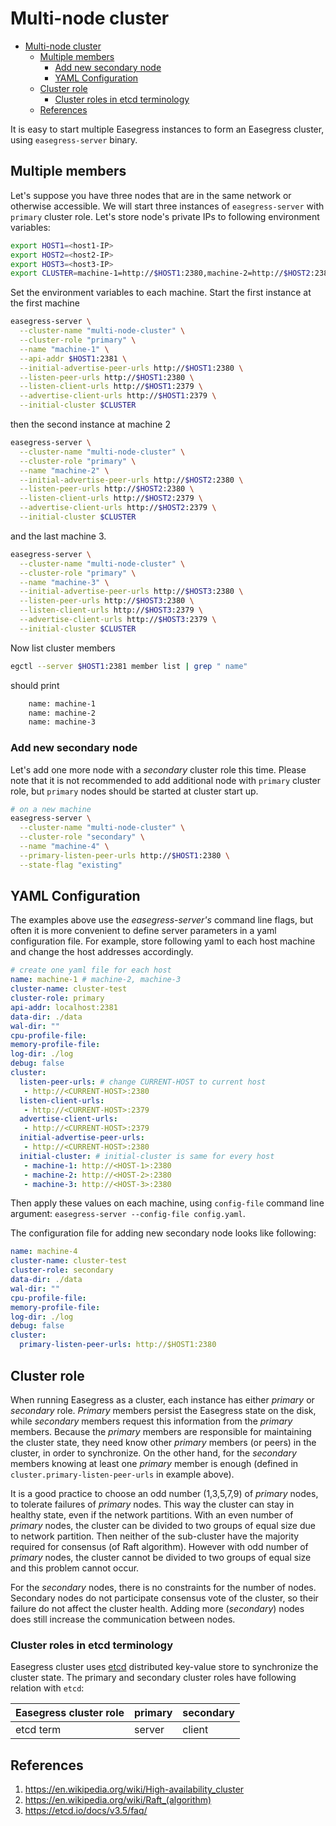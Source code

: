 
# Multi-node cluster

- [Multi-node cluster](#multi-node-cluster)
  - [Multiple members](#multiple-members)
    - [Add new secondary node](#add-new-secondary-node)
    - [YAML Configuration](#yaml-configuration)
  - [Cluster role](#cluster-role)
    - [Cluster roles in etcd terminology](#cluster-roles-in-etcd-terminology)
  - [References](#references)

It is easy to start multiple Easegress instances to form an Easegress cluster, using `easegress-server` binary.

## Multiple members
Let's suppose you have three nodes that are in the same network or otherwise accessible. We will start three instances of `easegress-server` with `primary` cluster role. Let's store node's private IPs to following environment variables:

```bash
export HOST1=<host1-IP>
export HOST2=<host2-IP>
export HOST3=<host3-IP>
export CLUSTER=machine-1=http://$HOST1:2380,machine-2=http://$HOST2:2380,machine-3=http://$HOST3:2380
```

Set the environment variables to each machine. Start the first instance at the first machine
```bash
easegress-server \
  --cluster-name "multi-node-cluster" \
  --cluster-role "primary" \
  --name "machine-1" \
  --api-addr $HOST1:2381 \
  --initial-advertise-peer-urls http://$HOST1:2380 \
  --listen-peer-urls http://$HOST1:2380 \
  --listen-client-urls http://$HOST1:2379 \
  --advertise-client-urls http://$HOST1:2379 \
  --initial-cluster $CLUSTER
```
then the second instance at machine 2
```bash
easegress-server \
  --cluster-name "multi-node-cluster" \
  --cluster-role "primary" \
  --name "machine-2" \
  --initial-advertise-peer-urls http://$HOST2:2380 \
  --listen-peer-urls http://$HOST2:2380 \
  --listen-client-urls http://$HOST2:2379 \
  --advertise-client-urls http://$HOST2:2379 \
  --initial-cluster $CLUSTER
```
and the last machine 3.
```bash
easegress-server \
  --cluster-name "multi-node-cluster" \
  --cluster-role "primary" \
  --name "machine-3" \
  --initial-advertise-peer-urls http://$HOST3:2380 \
  --listen-peer-urls http://$HOST3:2380 \
  --listen-client-urls http://$HOST3:2379 \
  --advertise-client-urls http://$HOST3:2379 \
  --initial-cluster $CLUSTER
```

Now list cluster members
```bash
egctl --server $HOST1:2381 member list | grep " name"
```
should print 
```bash
    name: machine-1
    name: machine-2
    name: machine-3
```

###  Add new secondary node

Let's add one more node with a *secondary* cluster role this time. Please note that it is not recommended to add additional node with `primary` cluster role, but `primary` nodes should be started at cluster start up.

```bash
# on a new machine
easegress-server \
  --cluster-name "multi-node-cluster" \
  --cluster-role "secondary" \
  --name "machine-4" \
  --primary-listen-peer-urls http://$HOST1:2380 \
  --state-flag "existing"
```

## YAML Configuration

The examples above use the *easegress-server's* command line flags, but often it is more convenient to define server parameters in a yaml configuration file. For example, store following yaml to each host machine and change the host addresses accordingly.

```yaml
# create one yaml file for each host
name: machine-1 # machine-2, machine-3
cluster-name: cluster-test
cluster-role: primary
api-addr: localhost:2381
data-dir: ./data
wal-dir: ""
cpu-profile-file:
memory-profile-file:
log-dir: ./log
debug: false
cluster:
  listen-peer-urls: # change CURRENT-HOST to current host
   - http://<CURRENT-HOST>:2380
  listen-client-urls:
   - http://<CURRENT-HOST>:2379
  advertise-client-urls:
   - http://<CURRENT-HOST>:2379
  initial-advertise-peer-urls:
   - http://<CURRENT-HOST>:2380
  initial-cluster: # initial-cluster is same for every host
   - machine-1: http://<HOST-1>:2380
   - machine-2: http://<HOST-2>:2380
   - machine-3: http://<HOST-3>:2380
```
Then apply these values on each machine, using `config-file` command line argument:
`easegress-server --config-file config.yaml`.

The configuration file for adding new secondary node looks like following:

```yaml
name: machine-4
cluster-name: cluster-test
cluster-role: secondary
data-dir: ./data
wal-dir: ""
cpu-profile-file:
memory-profile-file:
log-dir: ./log
debug: false
cluster:
  primary-listen-peer-urls: http://$HOST1:2380
```

##  Cluster role

When running Easegress as a cluster, each instance has either *primary* or *secondary* role. *Primary* members persist the Easegress state on the disk, while *secondary* members request this information from the *primary* members. Because the *primary* members are responsible for maintaining the cluster state, they need know other *primary* members (or peers) in the cluster, in order to synchronize. On the other hand, for the *secondary* members knowing at least one *primary* member is enough (defined in `cluster.primary-listen-peer-urls` in example above).

It is a good practice to choose an odd number (1,3,5,7,9) of *primary* nodes, to tolerate failures of *primary* nodes. This way the cluster can stay in healthy state, even if the network partitions. With an even number of *primary* nodes, the cluster can be divided to two groups of equal size due to network partition. Then neither of the sub-cluster have the majority required for consensus (of Raft algorithm). However with odd number of *primary* nodes, the cluster cannot be divided to two groups of equal size and this problem cannot occur.

For the *secondary* nodes, there is no constraints for the number of nodes. Secondary nodes do not participate consensus vote of the cluster, so their failure do not affect the cluster health. Adding more (*secondary*) nodes does still increase the communication between nodes.

### Cluster roles in etcd terminology

Easegress cluster uses [etcd](https://etcd.io) distributed key-value store to synchronize the cluster state. The primary and secondary cluster roles have following relation with `etcd`:


| Easegress cluster role   | primary   | secondary   |
|-----|-----|-----|
| etcd term | server | client |


## References

1. https://en.wikipedia.org/wiki/High-availability_cluster
2. https://en.wikipedia.org/wiki/Raft_(algorithm)
3. https://etcd.io/docs/v3.5/faq/
